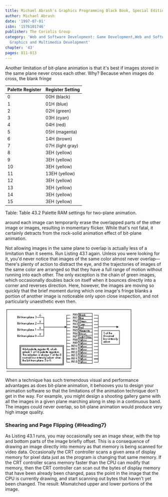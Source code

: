 ```yaml
---
title: Michael Abrash's Graphics Programming Black Book, Special Edition
author: Michael Abrash
date: '1997-07-01'
isbn: '1576101746'
publisher: The Coriolis Group
category: 'Web and Software Development: Game Development,Web and Software Development:
  Graphics and Multimedia Development'
chapter: '43'
pages: 811-813
---
```


Another limitation of bit-plane animation is that it's best if images
stored in the same plane never cross each other. Why? Because when
images do cross, the blank fringe

| Palette Register | Register Setting |
|------------------|------------------|
| 0                | 00H (black)      |
| 1                | 01H (blue)       |
| 2                | 02H (green)      |
| 3                | 03H (cyan)       |
| 4                | 04H (red)        |
| 5                | 05H (magenta)    |
| 6                | 14H (brown)      |
| 7                | 07H (light gray) |
| 8                | 3EH (yellow)     |
| 9                | 3EH (yellow)     |
| 10               | 3EH (yellow)     |
| 11               | 13EH (yellow)    |
| 12               | 3EH (yellow)     |
| 13               | 3EH (yellow)     |
| 14               | 3EH (yellow)     |
| 15               | 3EH (yellow)     |

Table: Table 43.2 Palette RAM settings for two-plane animation.

around each image can temporarily erase the overlapped parts of the
other image or images, resulting in momentary flicker. While that's not
fatal, it certainly detracts from the rock-solid animation effect of
bit-plane animation.

Not allowing images in the same plane to overlap is actually less of a
limitation than it seems. Run Listing 43.1 again. Unless you were
looking for it, you'd never notice that images of the same color almost
never overlap—there's plenty of action to distract the eye, and the
trajectories of images of the same color are arranged so that they have
a full range of motion without running into each other. The only
exception is the chain of green images, which occasionally doubles back
on itself when it bounces directly into a corner and reverses direction.
Here, however, the images are moving so quickly that the brief moment
during which one image's fringe blanks a portion of another image is
noticeable only upon close inspection, and not particularly unaesthetic
even then.

![**Figure 43.5**  *Pixel precedence for plane 3 only.*](images/43-05.jpg)

When a technique has such tremendous visual and performance advantages
as does bit-plane animation, it behooves you to design your animation
software so that the limitations of the animation technique don't get in
the way. For example, you might design a shooting gallery game with all
the images in a given plane marching along in step in a continuous band.
The images could never overlap, so bit-plane animation would produce
very high image quality.

### Shearing and Page Flipping {#Heading7}

As Listing 43.1 runs, you may occasionally see an image shear, with the
top and bottom parts of the image briefly offset. This is a consequence
of drawing an image directly into memory as that memory is being scanned
for video data. Occasionally the CRT controller scans a given area of
display memory for pixel data just as the program is changing that same
memory. If the CRT controller scans memory faster than the CPU can
modify that memory, then the CRT controller can scan out the bytes of
display memory that have been already been changed, pass the point in
the image that the CPU is currently drawing, and start scanning out
bytes that haven't yet been changed. The result: Mismatched upper and
lower portions of the image.
